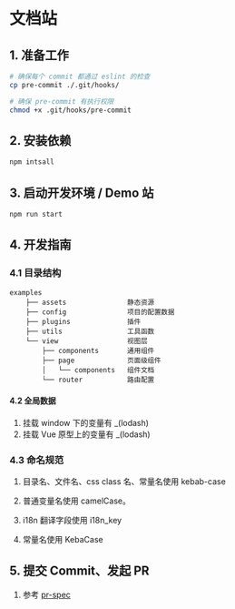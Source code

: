 # 文档站

## 1. 准备工作

```bash
# 确保每个 commit 都通过 eslint 的检查
cp pre-commit ./.git/hooks/

# 确保 pre-commit 有执行权限
chmod +x .git/hooks/pre-commit
```

## 2. 安装依赖

```bash
npm intsall
```

## 3. 启动开发环境 / Demo 站

```bash
npm run start
```


## 4. 开发指南

### 4.1 目录结构

```
examples
    ├── assets               静态资源
    ├── config               项目的配置数据
    ├── plugins              插件
    ├── utils                工具函数
    └── view                 视图层 
        ├── components       通用组件
        ├── page             页面级组件
        │   └── components   组件文档 
        └── router           路由配置
```

#### 4.2 全局数据

1. 挂载 window 下的变量有 _(lodash)
1. 挂载 Vue 原型上的变量有 _(lodash)


### 4.3 命名规范

1. 目录名、文件名、css class 名、常量名使用 kebab-case

2. 普通变量名使用 camelCase。

3. i18n 翻译字段使用 i18n_key

4. 常量名使用 KebaCase

## 5. 提交 Commit、发起 PR
1. 参考 [pr-spec](../docs/pr-spec.md)